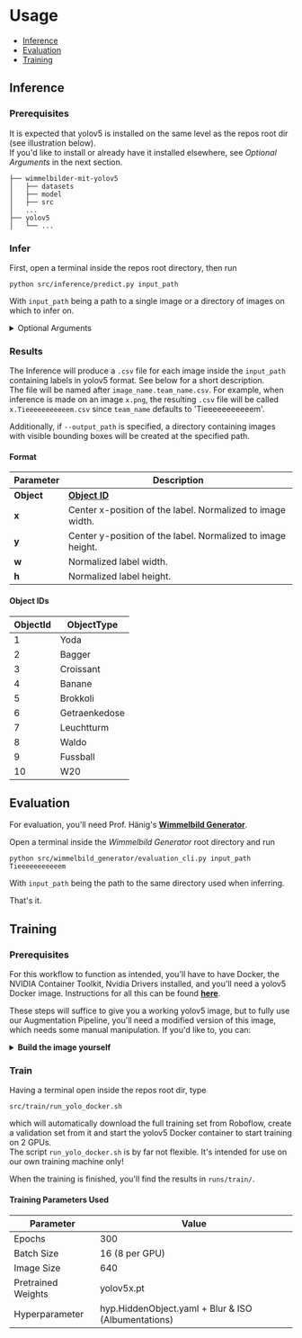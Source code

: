 # Usage

- [Inference](#inference)
- [Evaluation](#evaluation)
- [Training](#training)

## Inference

### Prerequisites

It is expected that yolov5 is installed on the same level as the repos root dir (see illustration below).  
If you'd like to install or already have it installed elsewhere, see _Optional Arguments_ in the next section.

```
├── wimmelbilder-mit-yolov5
│   ├── datasets
│   ├── model
│   ├── src
│   ...
├── yolov5
│   └── ...
```

### Infer

First, open a terminal inside the repos root directory, then run

```shell
python src/inference/predict.py input_path
```

With `input_path` being a path to a single image or a directory of images on which to infer on.

<details><summary>Optional Arguments</summary>
  <ul>
    <li><code>--output_path</code> Specifies a directory in which the prediction images with visible bounding boxes will be saved. It won't be used if not specified.</li>
    <li><code>--yolov5_path</code> Use this to point to yolo's root dir.<br></li>
    <li><code>--weights_path</code> Use this to change the weights which will be used for inference.</li>
    <li><code>--team_name</code> Defaults to 'Tieeeeeeeeeeem'.</li>
  </ul>
</details>

### Results

The Inference will produce a `.csv` file for each image inside the `input_path` containing labels in yolov5 format. See
below for a short description.  
The file will be named after `image_name.team_name.csv`. For example, when inference is made on an image `x.png`, the
resulting `.csv` file will be called `x.Tieeeeeeeeeeem.csv` since `team_name` defaults to 'Tieeeeeeeeeeem'.

Additionally, if `--output_path` is specified, a directory containing images with visible bounding boxes will be
created at the specified path.

#### Format

| Parameter  | Description                                                 |
|------------|-------------------------------------------------------------|
| **Object** | [**Object ID**](#object-ids)                                |
| **x**      | Center x-position of the label. Normalized to image width.  |
| **y**      | Center y-position of the label. Normalized to image height. |
| **w**      | Normalized label width.                                     |
| **h**      | Normalized label height.                                    |

#### Object IDs

| ObjectId | ObjectType    |
|----------|---------------|
| 1        | Yoda          |
| 2        | Bagger        |
| 3        | Croissant     |
| 4        | Banane        |
| 5        | Brokkoli      |
| 6        | Getraenkedose |
| 7        | Leuchtturm    |
| 8        | Waldo         |
| 9        | Fussball      |
| 10       | W20           |

## Evaluation

For evaluation, you'll need Prof. Hänig's [**Wimmelbild
Generator**](https://gitlab.hs-anhalt.de/ki/lehre/modul-kuenstliche-intelligenz/praktikum-ss2022/wimmelbild-generator).

Open a terminal inside the _Wimmelbild Generator_ root directory and run

```shell
python src/wimmelbild_generator/evaluation_cli.py input_path Tieeeeeeeeeeem
```

With `input_path` being the path to the same directory used when inferring.

That's it.

## Training

### Prerequisites

For this workflow to function as intended, you'll have to have Docker, the NVIDIA Container Toolkit, Nvidia Drivers
installed, and you'll need a yolov5 Docker image.
Instructions for all this can be found [**here**](https://github.com/ultralytics/yolov5/wiki/Docker-Quickstart).

These steps will suffice to give you a working yolov5 image, but to fully use our Augmentation Pipeline, you'll need
a modified version of this image, which needs some manual manipulation. If you'd like to, you can:

<details><summary><b>Build the image yourself</b></summary>

After completing the above steps, we need to enable an augmentation library called `albumentations`.
This is achieved by running the previously downloaded image in interactive mode, so we can alter some files.

### 1) Start the Docker container and make some changes

To start the container, type

```shell
docker run --ipc=host -it --gpus all ultralytics/yolov5:latest  
```

You should be inside the docker container now. Now you have to manipulate some files:

- First, use any text editor to
  uncomment [line 38](https://github.com/ultralytics/yolov5/blob/master/requirements.txt#L38) inside
  the  `requirements.txt`.
  - Save and close the file afterwards.
- Then use the same editor to
  remove [lines 24-31](https://github.com/ultralytics/yolov5/blob/master/utils/augmentations.py#L24-L31)
  from `utils/augmentations.py`.
- Now paste the following in its place and save and close the file afterwards.

```python
T = [
  A.Blur(p=0.4, blur_limit=(3, 20)),
  A.ISONoise(p=0.4, intensity=(0.5, 2.0))]
```

Exit the container with

```shell
exit
```

### 2) Create an image from the altered container

Run

```shell
docker ps -a
```

and look for your container. Use the `IMAGE` column to identify it.  
With the container ID, use the following step to create the image.

```shell
docker commit [YOUR_CONTAINER_ID] ultralytics/yolov5:albumentations
```

</details>

### Train

Having a terminal open inside the repos root dir, type

```shell
src/train/run_yolo_docker.sh
```

which will automatically download the full training set from Roboflow, create a validation set from it and start the
yolov5 Docker container to start training on 2 GPUs.  
The script `run_yolo_docker.sh` is by far not flexible. It's intended for use on our own training machine only!

When the training is finished, you'll find the results in `runs/train/`.

#### Training Parameters Used

| Parameter          | Value                                               |
|--------------------|-----------------------------------------------------|
| Epochs             | 300                                                 |
| Batch Size         | 16 (8 per GPU)                                      |
| Image Size         | 640                                                 |
| Pretrained Weights | yolov5x.pt                                          |
| Hyperparameter     | hyp.HiddenObject.yaml + Blur & ISO (Albumentations) |
